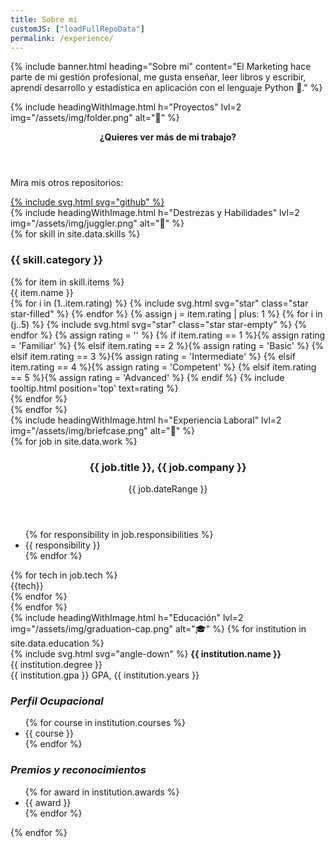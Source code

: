 ```yaml
---
title: Sobre mi
customJS: ["loadFullRepoData"]
permalink: /experience/
---
```



{% include banner.html heading="Sobre mi" content="El Marketing hace parte de mi gestión profesional, me gusta enseñar, leer libros y escribir, aprendí desarrollo y estadística en aplicación con el lenguaje Python 🐍." %}
<section id="projects" class="section">
    {% include headingWithImage.html h="Proyectos" lvl=2 img="/assets/img/folder.png" alt="📁" %}
    <div id="project-grid" class="card-grid">
        <!-- Projects get populated here dynamically (see index.js) -->
        <div id="project-placeholder" class="project">
            <header>
                <p><strong>¿Quieres ver más de mi trabajo?</strong></p>
            </header>
            <div>
                <p>Mira mis otros repositorios:</p>
                <a href="https://github.com/jfsanc">{% include svg.html svg="github" %}</a>
            </div>
        </div>
    </div>
</section>
<section id="skills" class="section">
    {% include headingWithImage.html h="Destrezas y Habilidades" lvl=2 img="/assets/img/juggler.png" alt="🤹" %}
    <div id="skill-grid">
        {% for skill in site.data.skills %}
        <div>
            <h3 class="skill-category">{{ skill.category }}</h3>
            {% for item in skill.items %}
            <div class="skill-item">
                <span class="skill-name">{{ item.name }}</span>
                <div class="skill-rating">
                    {% for i in (1..item.rating) %}
                    {% include svg.html svg="star" class="star star-filled" %}
                    {% endfor %}
                    {% assign j = item.rating | plus: 1 %}
                    {% for i in (j..5) %}
                    {% include svg.html svg="star" class="star star-empty" %}
                    {% endfor %}
                    {% assign rating = '' %}
                    {% if item.rating == 1 %}{% assign rating = 'Familiar' %}
                    {% elsif item.rating == 2 %}{% assign rating = 'Basic' %}
                    {% elsif item.rating == 3 %}{% assign rating = 'Intermediate' %}
                    {% elsif item.rating == 4 %}{% assign rating = 'Competent' %}
                    {% elsif item.rating == 5 %}{% assign rating = 'Advanced' %}
                    {% endif %}
                    {% include tooltip.html position='top' text=rating %}
                </div>
            </div>
            {% endfor %}
        </div>
        {% endfor %}
    </div>
</section>
<section id="work" class="section">
    {% include headingWithImage.html h="Experiencia Laboral" lvl=2 img="/assets/img/briefcase.png" alt="💼" %}
    <section class="card-grid">
    {% for job in site.data.work %}
        <section class="job">
            <header>
                <h3 class="job-title">{{ job.title }}, {{ job.company }}</h3>
                <p class="date-range">{{ job.dateRange }}</p>
            </header>
            <ul class="responsibilities" >
                {% for responsibility in job.responsibilities %}
                <li>{{ responsibility }}</li>
                {% endfor %}
            </ul>
            <footer class="technologies-used">
                {% for tech in job.tech %}
                <div class="tech {{tech}}">{{tech}}</div>
                {% endfor %}
            </footer>
        </section>
    {% endfor %}
    </section>
</section>
<section id="education" class="section">
    {% include headingWithImage.html h="Educación" lvl=2 img="/assets/img/graduation-cap.png" alt="🎓" %}
    {% for institution in site.data.education %}
    <div class="institution collapsible">
        <div class="collapsible-header">
            {% include svg.html svg="angle-down" %}
            <span>
                <strong>{{ institution.name }}<br></strong>
                {{ institution.degree }}<br>
                {{ institution.gpa }} GPA, {{ institution.years }}
            </span>
        </div>
        <div class="collapsible-content">
            <div class="courses">
                <h3><em>Perfil Ocupacional</em></h3>
                <ul>
                    {% for course in institution.courses %}
                    <li>{{ course }}</li>
                    {% endfor %}
                </ul>
            </div>
            <div class="awards">
                <h3><em>Premios y reconocimientos</em></h3>
                <ul>
                    {% for award in institution.awards %}
                    <li>{{ award }}</li>
                    {% endfor %}
                </ul>
            </div>
        </div>
    </div>
    {% endfor %}
</section>

<!-- Currently only used on this page -->
<script src="/assets/scripts/collapsible.js"></script>
